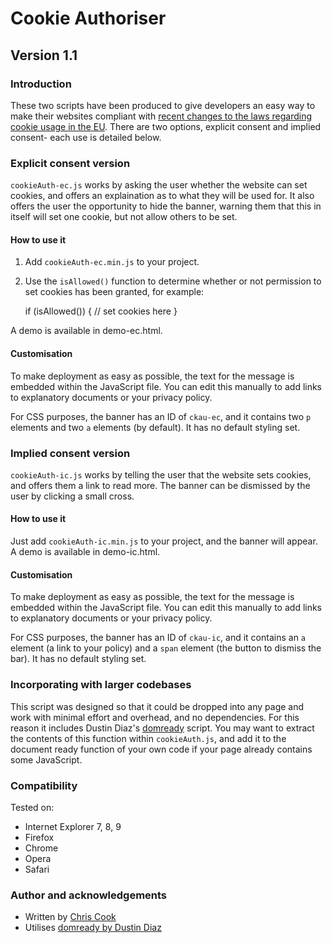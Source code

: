 Cookie Authoriser
=============

Version 1.1
-----------

### Introduction

These two scripts have been produced to give developers an easy way to make their websites compliant with [recent changes to the laws regarding cookie usage in the EU](http://www.ico.gov.uk/for_organisations/privacy_and_electronic_communications/the_guide/cookies.aspx). There are two options, explicit consent and implied consent- each use is detailed below.

### Explicit consent version

 `cookieAuth-ec.js` works by asking the user whether the website can set cookies, and offers an explaination as to what they will be used for. It also offers the user the opportunity to hide the banner, warning them that this in itself will set one cookie, but not allow others to be set.

#### How to use it

1. Add `cookieAuth-ec.min.js` to your project.
2. Use the `isAllowed()` function to determine whether or not permission to set cookies has been granted, for example:

	if (isAllowed()) {
		// set cookies here
	}

A demo is available in demo-ec.html.

#### Customisation

To make deployment as easy as possible, the text for the message is embedded within the JavaScript file. You can edit this manually to add links to explanatory documents or your privacy policy.

For CSS purposes, the banner has an ID of `ckau-ec`, and it contains two `p` elements and two `a` elements (by default). It has no default styling set.

### Implied consent version

`cookieAuth-ic.js` works by telling the user that the website sets cookies, and offers them a link to read more. The banner can be dismissed by the user by clicking a small cross.

#### How to use it

Just add `cookieAuth-ic.min.js` to your project, and the banner will appear. A demo is available in demo-ic.html.

#### Customisation

To make deployment as easy as possible, the text for the message is embedded within the JavaScript file. You can edit this manually to add links to explanatory documents or your privacy policy.

For CSS purposes, the banner has an ID of `ckau-ic`, and it contains an `a` element (a link to your policy) and a `span` element (the button to dismiss the bar). It has no default styling set.

### Incorporating with larger codebases

This script was designed so that it could be dropped into any page and work with minimal effort and overhead, and no dependencies. For this reason it includes Dustin Diaz's [domready](https://github.com/ded/domready) script. You may want to extract the contents of this function within `cookieAuth.js`, and add it to the document ready function of your own code if your page already contains some JavaScript.

### Compatibility

Tested on:
+ Internet Explorer 7, 8, 9
+ Firefox
+ Chrome
+ Opera
+ Safari

### Author and acknowledgements

+ Written by [Chris Cook](http://chris-cook.co.uk)
+ Utilises [domready by Dustin Diaz](https://github.com/ded/domready)
